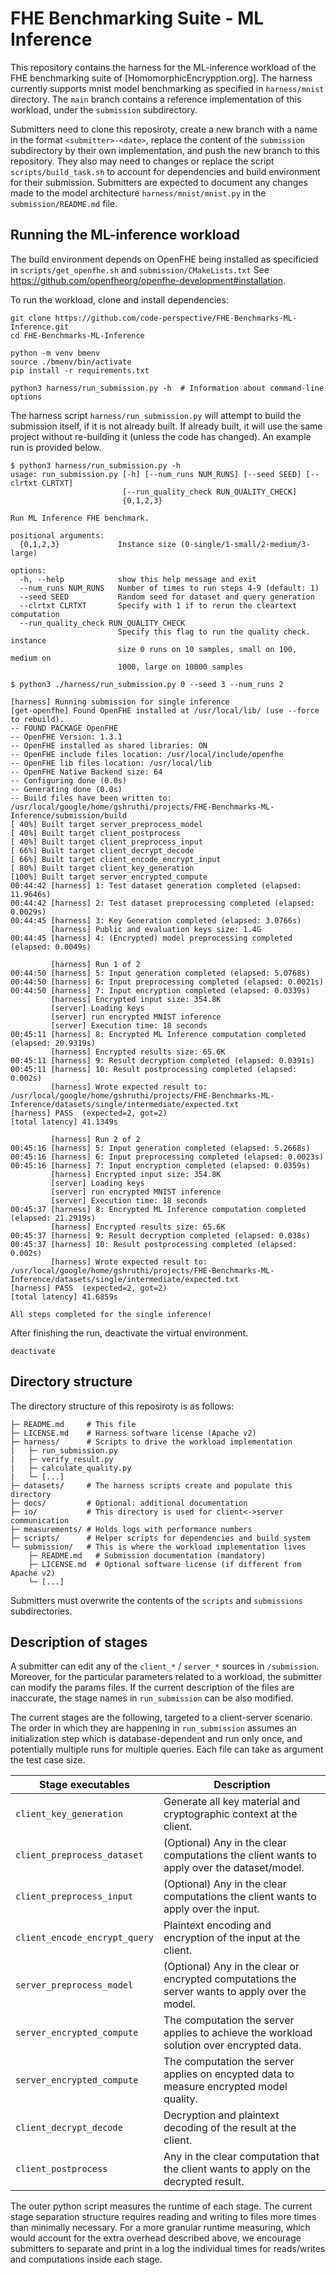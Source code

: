 # FHE Benchmarking Suite - ML Inference
This repository contains the harness for the ML-inference workload of the FHE benchmarking suite of [HomomorphicEncrypption.org].
The harness currently supports mnist model benchmarking as specified in `harness/mnist` directory.
The `main` branch contains a reference implementation of this workload, under the `submission` subdirectory.

Submitters need to clone this reposiroty, create a new branch with a name in the format `<submitter>-<date>`, replace the content of the `submission` subdirectory by their own implementation, and push the new branch to this repository.
They also may need to changes or replace the script `scripts/build_task.sh` to account for dependencies and build environment for their submission.
Submitters are expected to document any changes made to the model architecture `harness/mnist/mnist.py` in the `submission/README.md` file. 

## Running the ML-inference workload
The build environment depends on OpenFHE being installed as specificied in `scripts/get_openfhe.sh` and `submission/CMakeLists.txt`
See https://github.com/openfheorg/openfhe-development#installation.

To run the workload, clone and install dependencies:
```console
git clone https://github.com/code-perspective/FHE-Benchmarks-ML-Inference.git
cd FHE-Benchmarks-ML-Inference

python -m venv bmenv
source ./bmenv/bin/activate
pip install -r requirements.txt

python3 harness/run_submission.py -h  # Information about command-line options
```

The harness script `harness/run_submission.py` will attempt to build the submission itself, if it is not already built. If already built, it will use the same project without re-building it (unless the code has changed). An example run is provided below.


```console
$ python3 harness/run_submission.py -h
usage: run_submission.py [-h] [--num_runs NUM_RUNS] [--seed SEED] [--clrtxt CLRTXT]
                         [--run_quality_check RUN_QUALITY_CHECK]
                         {0,1,2,3}

Run ML Inference FHE benchmark.

positional arguments:
  {0,1,2,3}             Instance size (0-single/1-small/2-medium/3-large)

options:
  -h, --help            show this help message and exit
  --num_runs NUM_RUNS   Number of times to run steps 4-9 (default: 1)
  --seed SEED           Random seed for dataset and query generation
  --clrtxt CLRTXT       Specify with 1 if to rerun the cleartext computation
  --run_quality_check RUN_QUALITY_CHECK
                        Specify this flag to run the quality check. instance
                        size 0 runs on 10 samples, small on 100, medium on
                        1000, large on 10000 samples

$ python3 ./harness/run_submission.py 0 --seed 3 --num_runs 2
 
[harness] Running submission for single inference
[get-openfhe] Found OpenFHE installed at /usr/local/lib/ (use --force to rebuild).
-- FOUND PACKAGE OpenFHE
-- OpenFHE Version: 1.3.1
-- OpenFHE installed as shared libraries: ON
-- OpenFHE include files location: /usr/local/include/openfhe
-- OpenFHE lib files location: /usr/local/lib
-- OpenFHE Native Backend size: 64
-- Configuring done (0.0s)
-- Generating done (0.0s)
-- Build files have been written to: /usr/local/google/home/gshruthi/projects/FHE-Benchmarks-ML-Inference/submission/build
[ 40%] Built target server_preprocess_model
[ 40%] Built target client_postprocess
[ 40%] Built target client_preprocess_input
[ 66%] Built target client_decrypt_decode
[ 66%] Built target client_encode_encrypt_input
[ 80%] Built target client_key_generation
[100%] Built target server_encrypted_compute
00:44:42 [harness] 1: Test dataset generation completed (elapsed: 11.9646s)
00:44:42 [harness] 2: Test dataset preprocessing completed (elapsed: 0.0029s)
00:44:45 [harness] 3: Key Generation completed (elapsed: 3.0766s)
         [harness] Public and evaluation keys size: 1.4G
00:44:45 [harness] 4: (Encrypted) model preprocessing completed (elapsed: 0.0049s)

         [harness] Run 1 of 2
00:44:50 [harness] 5: Input generation completed (elapsed: 5.0768s)
00:44:50 [harness] 6: Input preprocessing completed (elapsed: 0.0021s)
00:44:50 [harness] 7: Input encryption completed (elapsed: 0.0339s)
         [harness] Encrypted input size: 354.8K
         [server] Loading keys
         [server] run encrypted MNIST inference
         [server] Execution time: 18 seconds
00:45:11 [harness] 8: Encrypted ML Inference computation completed (elapsed: 20.9319s)
         [harness] Encrypted results size: 65.6K
00:45:11 [harness] 9: Result decryption completed (elapsed: 0.0391s)
00:45:11 [harness] 10: Result postprocessing completed (elapsed: 0.002s)
         [harness] Wrote expected result to:  /usr/local/google/home/gshruthi/projects/FHE-Benchmarks-ML-Inference/datasets/single/intermediate/expected.txt
[harness] PASS  (expected=2, got=2)
[total latency] 41.1349s

         [harness] Run 2 of 2
00:45:16 [harness] 5: Input generation completed (elapsed: 5.2668s)
00:45:16 [harness] 6: Input preprocessing completed (elapsed: 0.0023s)
00:45:16 [harness] 7: Input encryption completed (elapsed: 0.0359s)
         [harness] Encrypted input size: 354.8K
         [server] Loading keys
         [server] run encrypted MNIST inference
         [server] Execution time: 18 seconds
00:45:37 [harness] 8: Encrypted ML Inference computation completed (elapsed: 21.2919s)
         [harness] Encrypted results size: 65.6K
00:45:37 [harness] 9: Result decryption completed (elapsed: 0.038s)
00:45:37 [harness] 10: Result postprocessing completed (elapsed: 0.002s)
         [harness] Wrote expected result to:  /usr/local/google/home/gshruthi/projects/FHE-Benchmarks-ML-Inference/datasets/single/intermediate/expected.txt
[harness] PASS  (expected=2, got=2)
[total latency] 41.6859s

All steps completed for the single inference!
```

After finishing the run, deactivate the virtual environment.
```console
deactivate
```

## Directory structure

The directory structure of this reposiroty is as follows:
```
├─ README.md     # This file
├─ LICENSE.md    # Harness software license (Apache v2)
├─ harness/      # Scripts to drive the workload implementation
|   ├─ run_submission.py
|   ├─ verify_result.py
|   ├─ calculate_quality.py
|   └─ [...]
├─ datasets/     # The harness scripts create and populate this directory
├─ docs/         # Optional: additional documentation
├─ io/           # This directory is used for client<->server communication
├─ measurements/ # Holds logs with performance numbers
├─ scripts/      # Helper scripts for dependencies and build system
└─ submission/   # This is where the workload implementation lives
    ├─ README.md   # Submission documentation (mandatory)
    ├─ LICENSE.md  # Optional software license (if different from Apache v2)
    └─ [...]
```
Submitters must overwrite the contents of the `scripts` and `submissions`
subdirectories.

## Description of stages

A submitter can edit any of the `client_*` / `server_*` sources in `/submission`. 
Moreover, for the particular parameters related to a workload, the submitter can modify the params files.
If the current description of the files are inaccurate, the stage names in `run_submission` can be also 
modified.

The current stages are the following, targeted to a client-server scenario.
The order in which they are happening in `run_submission` assumes an initialization step which is 
database-dependent and run only once, and potentially multiple runs for multiple queries.
Each file can take as argument the test case size.


| Stage executables                | Description |
|----------------------------------|-------------|
| `client_key_generation`          | Generate all key material and cryptographic context at the client.           
| `client_preprocess_dataset`      | (Optional) Any in the clear computations the client wants to apply over the dataset/model.
| `client_preprocess_input`        | (Optional) Any in the clear computations the client wants to apply over the input.
| `client_encode_encrypt_query`    | Plaintext encoding and encryption of the input at the client.
| `server_preprocess_model`        | (Optional) Any in the clear or encrypted computations the server wants to apply over the model.
| `server_encrypted_compute`       | The computation the server applies to achieve the workload solution over encrypted data.
| `server_encrypted_compute`       | The computation the server applies on encypted data to measure encrypted model quality.
| `client_decrypt_decode`          | Decryption and plaintext decoding of the result at the client.
| `client_postprocess`             | Any in the clear computation that the client wants to apply on the decrypted result.


The outer python script measures the runtime of each stage.
The current stage separation structure requires reading and writing to files more times than minimally necessary.
For a more granular runtime measuring, which would account for the extra overhead described above, we encourage
submitters to separate and print in a log the individual times for reads/writes and computations inside each stage. 
